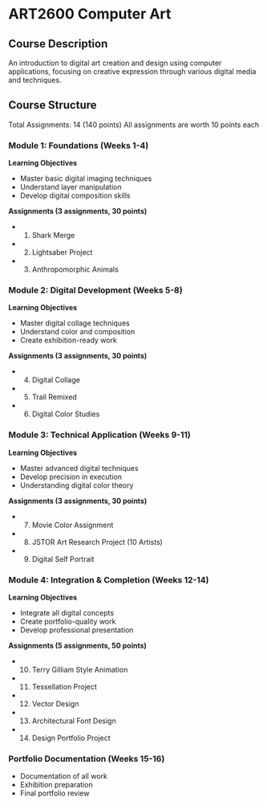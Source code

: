 # ART2600 Computer Art

## Course Description
An introduction to digital art creation and design using computer applications, focusing on creative expression through various digital media and techniques.

## Course Structure
Total Assignments: 14 (140 points)
All assignments are worth 10 points each

### Module 1: Foundations (Weeks 1-4)
**Learning Objectives**
* Master basic digital imaging techniques
* Understand layer manipulation
* Develop digital composition skills

**Assignments (3 assignments, 30 points)**
* 1. Shark Merge
* 2. Lightsaber Project
* 3. Anthropomorphic Animals

### Module 2: Digital Development (Weeks 5-8)
**Learning Objectives**
* Master digital collage techniques
* Understand color and composition
* Create exhibition-ready work

**Assignments (3 assignments, 30 points)**
* 4. Digital Collage
* 5. Trail Remixed
* 6. Digital Color Studies

### Module 3: Technical Application (Weeks 9-11)
**Learning Objectives**
* Master advanced digital techniques
* Develop precision in execution
* Understanding digital color theory

**Assignments (3 assignments, 30 points)**
* 7. Movie Color Assignment
* 8. JSTOR Art Research Project (10 Artists)
* 9. Digital Self Portrait

### Module 4: Integration & Completion (Weeks 12-14)
**Learning Objectives**
* Integrate all digital concepts
* Create portfolio-quality work
* Develop professional presentation

**Assignments (5 assignments, 50 points)**
* 10. Terry Gilliam Style Animation
* 11. Tessellation Project
* 12. Vector Design
* 13. Architectural Font Design
* 14. Design Portfolio Project

### Portfolio Documentation (Weeks 15-16)
* Documentation of all work
* Exhibition preparation
* Final portfolio review